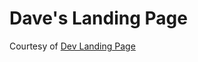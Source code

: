 # Dave's Landing Page

Courtesy of [Dev Landing Page](https://github.com/flexdinesh/dev-landing-page)
